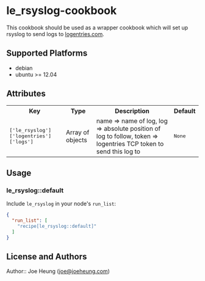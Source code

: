 # le_rsyslog-cookbook

This cookbook should be used as a wrapper cookbook which will set up rsyslog to send logs to [logentries.com](https://logentries.com/).

## Supported Platforms

* debian
* ubuntu >= 12.04

## Attributes

<table>
  <tr>
    <th>Key</th>
    <th>Type</th>
    <th>Description</th>
    <th>Default</th>
  </tr>
  <tr>
    <td><tt>['le_rsyslog']['logentries']['logs']</tt></td>
    <td>Array of objects</td>
    <td>name => name of log, log => absolute position of log to follow, token => logentries TCP token to send this log to</td>
    <td><tt>None</tt></td>
  </tr>
</table>

## Usage

### le_rsyslog::default

Include `le_rsyslog` in your node's `run_list`:

```json
{
  "run_list": [
    "recipe[le_rsyslog::default]"
  ]
}
```

## License and Authors

Author:: Joe Heung (<joe@joeheung.com>)
